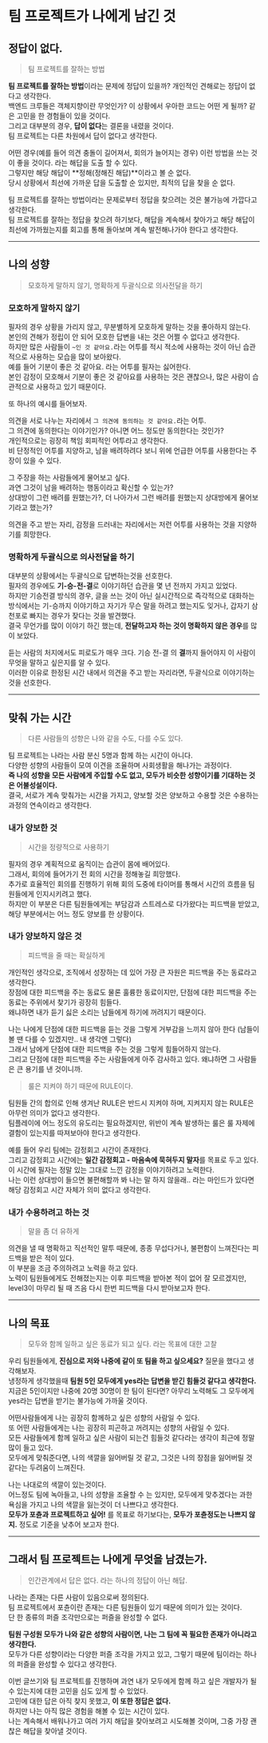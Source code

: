 # 팀 프로젝트가 나에게 남긴 것

## 정답이 없다.
> 팀 프로젝트를 잘하는 방법

**팀 프로젝트를 잘하는 방법**이라는 문제에 정답이 있을까? 개인적인 견해로는 정답이 없다고 생각한다.   
백엔드 크루들은 객체지향이란 무엇인가? 이 상황에서 우아한 코드는 어떤 게 될까? 같은 고민을 한 경험들이 있을 것이다.  
그리고 대부분의 경우, **답이 없다**는 결론을 내렸을 것이다.  
팀 프로젝트는 다른 차원에서 답이 없다고 생각한다.  

어떤 경우(예를 들어 의견 충돌이 길어져서, 회의가 늘어지는 경우) 이런 방법을 쓰는 것이 좋을 것이다. 라는 해답을 도출 할 수 있다.  
그렇지만 해당 해답이 **정해(정해진 해답)**이라고 볼 순 없다.  
당시 상황에서 최선에 가까운 답을 도출할 순 있지만, 최적의 답을 찾을 순 없다.  

팀 프로젝트를 잘하는 방법이라는 문제로부터 정답을 찾으려는 것은 불가능에 가깝다고 생각한다.  
팀 프로젝트를 잘하는 정답을 찾으려 하기보다, 해답을 계속해서 찾아가고 해당 해답이 최선에 가까웠는지를 회고를 통해 돌아보며 계속 발전해나가야 한다고 생각한다.  

---

## 나의 성향
> 모호하게 말하지 않기, 명확하게 두괄식으로 의사전달을 하기

### 모호하게 말하지 않기
필자의 경우 상황을 가리지 않고, 무분별하게 모호하게 말하는 것을 좋아하지 않는다.  
본인의 견해가 정립이 안 되어 모호한 답변을 내는 것은 어쩔 수 없다고 생각한다.  
하지만 많은 사람들이 `~인 것 같아요.`라는 어투를 적시 적소에 사용하는 것이 아닌 습관적으로 사용하는 모습을 많이 보아왔다.  
예를 들어 기분이 좋은 것 같아요. 라는 어투를 필자는 싫어한다.  
본인 감정이 모호해서 기분이 좋은 것 같아요를 사용하는 것은 괜찮으나, 많은 사람이 습관적으로 사용하고 있기 때문이다.  

또 하나의 예시를 들어보자.  

의견을 서로 나누는 자리에서 `그 의견에 동의하는 것 같아요.`라는 어투.    
그 의견에 동의한다는 이야기인가? 아니면 어느 정도만 동의한다는 것인가?  
개인적으로는 굉장히 책임 회피적인 어투라고 생각한다.  
비 단정적인 어투를 지양하고, 남을 배려하려다 보니 위에 언급한 어투를 사용한다는 주장이 있을 수 있다.   

그 주장을 하는 사람들에게 물어보고 싶다.  
과연 그것이 남을 배려하는 행동이라고 확신할 수 있는가?  
상대방이 그런 배려를 원했는가?, 더 나아가서 그런 배려를 원했는지 상대방에게 물어보기라고 했는가?  

의견을 주고 받는 자리, 감정을 드러내는 자리에서는 저런 어투를 사용하는 것을 지양하기를 희망한다.  

### 명확하게 두괄식으로 의사전달을 하기
대부분의 상황에서는 두괄식으로 답변하는것을 선호한다.  
필자의 경우에도 **기-승-전-결**로 이야기하던 습관을 몇 년 전까지 가지고 있었다.  
하지만 기승전결 방식의 경우, 글을 쓰는 것이 아닌 실시간적으로 즉각적으로 대화하는 방식에서는 기-승까지 이야기하고 자기가 무슨 말을 하려고 했는지도 잊거나, 갑자기 삼천포로 빠지는 경우가 잦다는 것을 발견했다.  
결국 무언가를 많이 이야기 하긴 했는데, **전달하고자 하는 것이 명확하지 않은 경우**를 많이 보았다.  

듣는 사람의 처지에서도 피로도가 매우 크다. 기승 전-결 의 **결**까지 들어야지 이 사람이 무엇을 말하고 싶은지를 알 수 있다.  
이러한 이유로 한정된 시간 내에서 의견을 주고 받는 자리라면, 두괄식으로 이야기하는 것을 선호한다.  

---

## 맞춰 가는 시간
> 다른 사람들의 성향은 나와 같을 수도, 다를 수도 있다.

팀 프로젝트는 나라는 사람 분신 5명과 함께 하는 시간이 아니다.  
다양한 성향의 사람들이 모여 이견을 조율하며 사회생활을 해나가는 과정이다.  
**즉 나의 성향을 모든 사람에게 주입할 수도 없고, 모두가 비슷한 성향이기를 기대하는 것은 어불성설이다.**  
결국, 서로가 계속 맞춰가는 시간을 가지고, 양보할 것은 양보하고 수용할 것은 수용하는 과정의 연속이라고 생각한다.  

### 내가 양보한 것
> 시간을 정량적으로 사용하기

필자의 경우 계획적으로 움직이는 습관이 몸에 배어있다.  
그래서, 회의에 들어가기 전 회의 시간을 정해놓길 희망했다.  
추가로 효율적인 회의를 진행하기 위해 회의 도중에 타이머를 통해서 시간의 흐름을 팀원들에게 인지시키려고 했다.  
하지만 이 부분은 다른 팀원들에게는 부담감과 스트레스로 다가왔다는 피드백을 받았고, 해당 부분에서는 어느 정도 양보를 한 상황이다.  


### 내가 양보하지 않은 것
> 피드백을 줄 때는 확실하게

개인적인 생각으로, 조직에서 성장하는 데 있어 가장 큰 자원은 피드백을 주는 동료라고 생각한다.  
장점에 대한 피드백을 주는 동료도 물론 훌륭한 동료이지만, 단점에 대한 피드백을 주는 동료는 주위에서 찾기가 굉장히 힘들다.  
왜냐하면 내가 듣기 싫은 소리는 남들에게 하기에 꺼려지기 때문이다.  

나는 나에게 단점에 대한 피드백을 듣는 것을 그렇게 거부감을 느끼지 않아 한다 (남들이 볼 땐 다를 수 있겠지만.. 내 생각엔 그렇다)  
그래서 남에게 단점에 대한 피드백을 주는 것을 그렇게 힘들어하지 않는다.  
그리고 단점에 대한 피드백을 주는 사람들에게 아주 감사하고 있다. 왜냐하면 그 사람들은 큰 용기를 낸 것이니까.  

> 룰은 지켜야 하기 때문에 RULE이다.

팀원들 간의 합의로 인해 생겨난 RULE은 반드시 지켜야 하며, 지켜지지 않는 RULE은 아무런 의미가 없다고 생각한다.  
팀플레이에 어느 정도의 유도리는 필요하겠지만, 위반이 계속 발생하는 룰은 룰 자제에 결함이 있는지를 따져보아야 한다고 생각한다.  

예를 들어 우리 팀에는 감정회고 시간이 존재한다.  
그리고 감정회고 시간에는 **일간 감정회고 - 마음속에 묵혀두지 말자**를 목표로 두고 있다.  
이 시간에 필자는 정말 있는 그대로 느낀 감정을 이야기하려고 노력한다.  
나는 이런 상대방이 들으면 불편해할까 봐 나는 말 하지 않을래.. 라는 마인드가 있다면 해당 감정회고 시간 자체가 의미 없다고 생각한다.  


### 내가 수용하려고 하는 것
> 말을 좀 더 유하게

의견을 낼 때 명확하고 직선적인 말투 때문에, 종종 무섭다거나, 불편함이 느껴진다는 피드백을 받은 적이 있다.  
이 부분을 조금 주의하려고 노력을 하고 있다.  
노력이 팀원들에게도 전해졌는지는 이후 피드백을 받아본 적이 없어 잘 모르겠지만, level3이 마무리 될 때 즈음 다시 한번 피드백을 다시 받아보고자 한다.   

---

## 나의 목표
> 모두와 함께 일하고 싶은 동료가 되고 싶다. 라는 목표에 대한 고찰

우리 팀원들에게, **진심으로 저와 나중에 같이 또 팀을 하고 싶으세요?** 질문을 했다고 생각해보자.  
냉정하게 생각했을때 **팀원 5인 모두에게 yes라는 답변을 받긴 힘들것 같다고 생각한다.**  
지금은 5인이지만 나중에 20명 30명이 한 팀이 된다면? 아무리 노력해도 그 모두에게 yes라는 답변을 받기는 불가능에 가까울 것이다.  

어떤사람들에게 나는 굉장히 함께하고 싶은 성향의 사람일 수 있다.  
또 어떤 사람들에게는 나는 굉장히 피곤하고 꺼려지는 성향의 사람일 수 있다.  
모든 사람들에게 함께 일하고 싶은 사람이 되는건 힘들것 같다라는 생각이 최근에 정말 많이 들고 있다.  
모두에게 맞춰준다면, 나의 색깔을 잃어버릴 것 같고, 그것은 나의 장점을 잃어버릴 것 같다는 두려움이 느껴진다.  

나는 나대로의 색깔이 있는것이다.  
어느정도 팀에 녹아들고, 나의 성향을 조율할 수 는 있지만, 모두에게 맞추겠다는 과한 욕심을 가지고 나의 색깔을 잃는것이 더 나쁘다고 생각한다.    
**모두가 포츈과 프로젝트하고 싶어!** 를 목표로 하기보다는, **모두가 포츈정도는 나쁘지 않지.** 정도로 기준을 낮추어 보고자 한다.  

---

## 그래서 팀 프로젝트는 나에게 무엇을 남겼는가.
> 인간관계에서 답은 없다. 라는 하나의 정답이 아닌 해답.

나라는 존재는 다른 사람이 있음으로써 정의된다.  
팀 프로젝트에서 포츈이란 존재는 다른 팀원들이 있기 때문에 의미가 있는 것이다.  
단 한 종류의 퍼즐 조각만으로는 퍼즐을 완성할 수 없다.  

**팀원 구성원 모두가 나와 같은 성향의 사람이면, 나는 그 팀에 꼭 필요한 존재가 아니라고 생각한다.**  
모두가 다른 성향이라는 다양한 퍼즐 조각을 가지고 있고, 그렇기 때문에 팀이라는 하나의 퍼즐을 완성할 수 있다고 생각한다.  

이번 글쓰기와 팀 프로젝트를 진행하며 과연 내가 모두에게 함께 하고 싶은 개발자가 될 수 있는지에 대한 고민을 심도 있게 할 수 있었다.  
고민에 대한 답은 아직 찾지 못했고, **이 또한 정답은 없다.**  
하지만 나는 아직 많은 경험을 해볼 수 있는 시간이 있다.  
나는 계속해서 배워나가고 여러 가지 해답을 찾아보려고 시도해볼 것이며, 그중 가장 괜찮은 해답을 찾아낼 것이다.  
